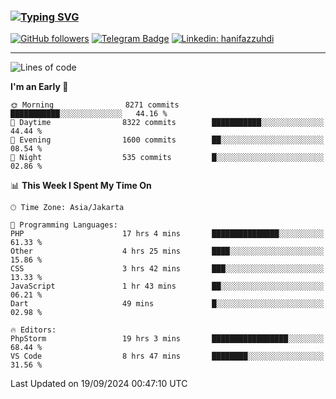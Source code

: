 ### [![Typing SVG](https://readme-typing-svg.herokuapp.com?font=lato&size=22&lines=Hi+There+👋)](https://git.io/typing-svg) 

[![GitHub followers](https://img.shields.io/github/followers/hanifazzuhdi?label=Follow&style=social)](https://github.com/hanifazzuhdi/?tab=follow) 
[![Telegram Badge](https://img.shields.io/badge/-hanif0198-blue?style=social&logo=telegram&link=https://www.t.me/hanif0198/)](https://www.t.me/hanif0198/) 
[![Linkedin: hanifazzuhdi](https://img.shields.io/badge/-hanifazzuhdi-blue?style=flat-square&logo=Linkedin&logoColor=white&link=https://www.linkedin.com/in/hanif-az-zuhdi-69688019b/)](https://www.linkedin.com/in/hanif-az-zuhdi-69688019b/) 

<hr/>

<!--START_SECTION:waka-->
![Lines of code](https://img.shields.io/badge/From%20Hello%20World%20I%27ve%20Written-64.8%20million%20lines%20of%20code-blue)

**I'm an Early 🐤** 

```text
🌞 Morning                8271 commits        ███████████░░░░░░░░░░░░░░   44.16 % 
🌆 Daytime                8322 commits        ███████████░░░░░░░░░░░░░░   44.44 % 
🌃 Evening                1600 commits        ██░░░░░░░░░░░░░░░░░░░░░░░   08.54 % 
🌙 Night                  535 commits         █░░░░░░░░░░░░░░░░░░░░░░░░   02.86 % 
```


📊 **This Week I Spent My Time On** 

```text
🕑︎ Time Zone: Asia/Jakarta

💬 Programming Languages: 
PHP                      17 hrs 4 mins       ███████████████░░░░░░░░░░   61.33 % 
Other                    4 hrs 25 mins       ████░░░░░░░░░░░░░░░░░░░░░   15.86 % 
CSS                      3 hrs 42 mins       ███░░░░░░░░░░░░░░░░░░░░░░   13.33 % 
JavaScript               1 hr 43 mins        ██░░░░░░░░░░░░░░░░░░░░░░░   06.21 % 
Dart                     49 mins             █░░░░░░░░░░░░░░░░░░░░░░░░   02.98 % 

🔥 Editors: 
PhpStorm                 19 hrs 3 mins       █████████████████░░░░░░░░   68.44 % 
VS Code                  8 hrs 47 mins       ████████░░░░░░░░░░░░░░░░░   31.56 % 
```


 Last Updated on 19/09/2024 00:47:10 UTC
<!--END_SECTION:waka-->

